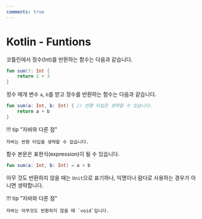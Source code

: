 ```yaml
---
comments: true
---
```


# Kotlin - Funtions

코틀린에서 정수(Int)를 반환하는 함수는 다음과 같습니다.

```kotlin
fun sum(): Int {
    return 2 + 3
}
```

정수 매개 변수 `a`, `b`를 받고 정수를 반환하는 함수는 다음과 같습니다.

```kotlin
fun sum(a: Int, b: Int) { // 반환 타입은 생략할 수 있습니다.
    return a + b
}
```

!!! tip "자바와 다른 점"

    자바는 반환 타입을 생략할 수 없습니다.

함수 본문은 표현식(expression)이 될 수 있습니다.

```kotlin
fun sum(a: Int, b: Int) = a + b
```

아무 것도 반환하지 않을 때는 `Unit`으로 표기하나, 익명이나 람다로 사용하는 경우가 아니면 생략합니다.

!!! tip "자바와 다른 점"

    자바는 아무것도 반환하지 않을 때 `void`입니다.
